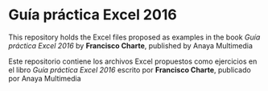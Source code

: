 Guía práctica Excel 2016
==========

This repository holds the Excel files proposed as examples in the book *Guía práctica Excel 2016* by **Francisco Charte**, published by Anaya Multimedia

Este repositorio contiene los archivos Excel propuestos como ejercicios en el libro *Guía práctica Excel 2016* escrito por **Francisco Charte**, publicado por  Anaya Multimedia


